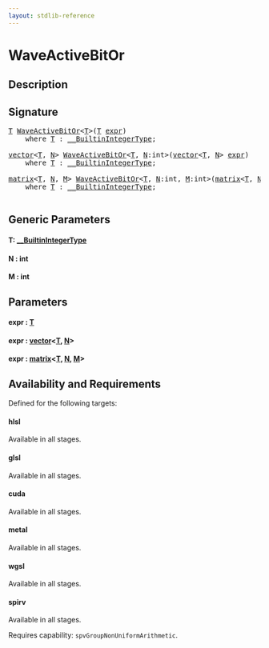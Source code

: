 ```yaml
---
layout: stdlib-reference
---
```


# WaveActiveBitOr

## Description





## Signature 

<pre>
<a href="waveactivebitor-04ad.html#typeparam-T" class="code_type">T</a> <a href="waveactivebitor-04ad.html">WaveActiveBitOr</a>&lt;<a href="waveactivebitor-04ad.html#typeparam-T" class="code_type">T</a>&gt;(<a href="waveactivebitor-04ad.html#typeparam-T" class="code_type">T</a> <a href="waveactivebitor-04ad.html#decl-expr" class="code_param">expr</a>)
    <span class='code_keyword'>where</span> <a href="waveactivebitor-04ad.html#typeparam-T" class="code_type">T</a> : <a href="index.html" class="code_type">__BuiltinIntegerType</a>;

<a href="index.html" class="code_type">vector</a>&lt;<a href="waveactivebitor-04ad.html#typeparam-T" class="code_type">T</a>, <a href="waveactivebitor-04ad.html#decl-N" class="code_var">N</a>&gt; <a href="waveactivebitor-04ad.html">WaveActiveBitOr</a>&lt;<a href="waveactivebitor-04ad.html#typeparam-T" class="code_type">T</a>, <a href="waveactivebitor-04ad.html#decl-N" class="code_var">N</a>:<span class="code_keyword">int</span>&gt;(<a href="index.html" class="code_type">vector</a>&lt;<a href="waveactivebitor-04ad.html#typeparam-T" class="code_type">T</a>, <a href="waveactivebitor-04ad.html#decl-N" class="code_var">N</a>&gt; <a href="waveactivebitor-04ad.html#decl-expr" class="code_param">expr</a>)
    <span class='code_keyword'>where</span> <a href="waveactivebitor-04ad.html#typeparam-T" class="code_type">T</a> : <a href="index.html" class="code_type">__BuiltinIntegerType</a>;

<a href="index.html" class="code_type">matrix</a>&lt;<a href="waveactivebitor-04ad.html#typeparam-T" class="code_type">T</a>, <a href="waveactivebitor-04ad.html#decl-N" class="code_var">N</a>, <a href="waveactivebitor-04ad.html#decl-M" class="code_var">M</a>&gt; <a href="waveactivebitor-04ad.html">WaveActiveBitOr</a>&lt;<a href="waveactivebitor-04ad.html#typeparam-T" class="code_type">T</a>, <a href="waveactivebitor-04ad.html#decl-N" class="code_var">N</a>:<span class="code_keyword">int</span>, <a href="waveactivebitor-04ad.html#decl-M" class="code_var">M</a>:<span class="code_keyword">int</span>&gt;(<a href="index.html" class="code_type">matrix</a>&lt;<a href="waveactivebitor-04ad.html#typeparam-T" class="code_type">T</a>, <a href="waveactivebitor-04ad.html#decl-N" class="code_var">N</a>, <a href="waveactivebitor-04ad.html#decl-M" class="code_var">M</a>&gt; <a href="waveactivebitor-04ad.html#decl-expr" class="code_param">expr</a>)
    <span class='code_keyword'>where</span> <a href="waveactivebitor-04ad.html#typeparam-T" class="code_type">T</a> : <a href="index.html" class="code_type">__BuiltinIntegerType</a>;

</pre>

## Generic Parameters

####  <a id="typeparam-T"></a>T: [\_\_BuiltinIntegerType](../interfaces/0_builtinintegertype-029g/index)
####  <a id="decl-N"></a>N  : int
####  <a id="decl-M"></a>M  : int

## Parameters

####  <a id="decl-expr"></a>expr  : [T](waveactivebitor-04ad#typeparam-T)
####  <a id="decl-expr"></a>expr  : [vector](../types/vector/index)\<[T](../types/vector/index#typeparam-T), [N](../types/vector/index#decl-N)\>
####  <a id="decl-expr"></a>expr  : [matrix](../types/matrix/index)\<[T](../types/matrix/t-0), [N](../types/matrix/index#decl-N), [M](../types/matrix/index#decl-M)\>

## Availability and Requirements

Defined for the following targets:

#### hlsl
Available in all stages.

#### glsl
Available in all stages.

#### cuda
Available in all stages.

#### metal
Available in all stages.

#### wgsl
Available in all stages.

#### spirv
Available in all stages.

Requires capability: `spvGroupNonUniformArithmetic`.


